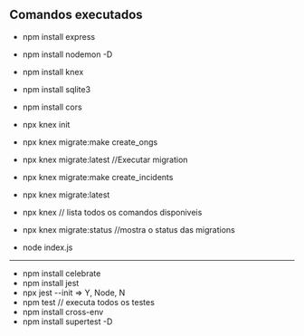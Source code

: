 
## Comandos executados

- npm install express
- npm install nodemon -D
- npm install knex
- npm install sqlite3
- npm install cors
- npx knex init
- npx knex migrate:make create_ongs
- npx knex migrate:latest //Executar migration
- npx knex migrate:make create_incidents
- npx knex migrate:latest

- npx knex // lista todos os comandos disponiveis
- npx knex migrate:status //mostra o status das migrations

- node index.js

---

- npm install celebrate
- npm install jest
- npx jest --init => Y, Node, N 
- npm test // executa todos os testes
- npm install cross-env
- npm install supertest -D